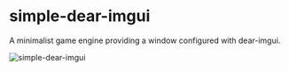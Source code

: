 
# simple-dear-imgui

A minimalist game engine providing a window configured with dear-imgui.

![simple-dear-imgui](https://github.com/TristanCacqueray/simple-dear-imgui/assets/154392/0d3ea04d-3928-4ae1-b55d-817d3c4354f1)
